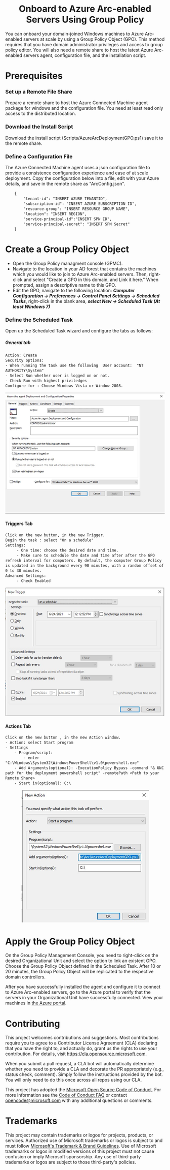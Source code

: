 # <center>  Onboard to Azure Arc-enabled Servers Using Group Policy </center>

You can onboard your domain-joined Windows machines to Azure Arc-enabled servers at scale by using a Group Policy Object (GPO). This method requires that you have domain administrator privileges and access to group policy editor. You will also need a remote share to host the latest Azure Arc-enabled servers agent, configuration file, and the installation script.

# Prerequisites

### Set up a Remote File Share

Prepare a remote share to host the Azure Connected Machine agent package for windows and the configuration file. You need at least read only access to the distributed location.

### Download the Install Script

Download the install script (Scripts/AzureArcDeploymentGPO.ps1) save it to the remote share.

### Define a Configuration File

The Azure Connected Machine agent uses a json configuration file to provide a consistence configuration experience and ease of at scale deployment. Copy the configuration below into a file, edit with your Azure details, and save in the remote share as "ArcConfig.json". 

```
    {
        "tenant-id": "INSERT AZURE TENANTID",
        "subscription-id": "INSERT AZURE SUBSCRIPTION ID",
        "resource-group": "INSERT RESOURCE GROUP NAME",
        "location": "INSERT REGION",
        "service-principal-id":"INSERT SPN ID",
        "service-principal-secret": "INSERT SPN Secret"
    }
```

# Create a Group Policy Object

- Open the Group Policy managment console (GPMC). 
- Navigate to the location in your AD forest that contains the machines which you would like to join to Azure Arc-enabled servers. Then, right-click and select "Create a GPO in this domain, and Link it here." When prompted, assign a descriptive name to this GPO.
- Edit the GPO, navigate to the following location:
  ***Computer Configuration -> Preferences -> Control Panel Settings -> Scheduled Tasks***, right-click in the blank area, ***select New -> Scheduled Task (At least Windows 7)***

### Define the Scheduled Task

Open up the Scheduled Task wizard and configure the tabs as follows:

##### General tab 
    Action: Create
    Security options:
    - When running the task use the following  User account:  "NT AUTHORITY\System"
    - Select Run whether user is logged on or not.
    - Check Run with highest priviledges
    Configure for : Choose Windows Vista or Window 2008.
<p  align = "center">
    <img src = "Pictures\ST-General.jpg">
</p>
  
#### Triggers Tab
    Click on the new button, in the new Trigger.
    Begin the task : select "On a schedule"
    Settings:
         - One time: choose the desired date and time.
         - Make sure to schedule the date and time after after the GPO refresh interval for computers. By default, the computer Group Policy is updated in the background every 90 minutes, with a random offset of 0 to 30 minutes.
    Advanced Settings:
         - Check Enabled 
<p align = "center"> 
  <img src= "Pictures\ST-Trigger.jpg">
</p>

#### Actions Tab
    Click on the new button , in the new Action window.
    - Action: select Start program
    - Settings 
        - Program/script: 
            - enter "C:\Windows\System32\WindowsPowerShell\v1.0\powershell.exe"
        - Add Arguments(optional): -ExecutionPolicy Bypass -command "& UNC path for the deployment powershell script" -remotePath <Path to your Remote Share>
        - Start in(optional): C:\
<p align = "center"> 
     <img src= "Pictures\ST-Actions.jpg">
</p>

# Apply the Group Policy Object 
    
On the Group Policy Management Console, you need to right-click on the desired Organizational Unit and select the option to link an existent GPO. Choose the Group Policy Object defined in the Scheduled Task. After 10 or 20 minutes, the Group Policy Object will be replicated to the respective domain controllers. 
    
After you have successfully installed the agent and configure it to connect to Azure Arc-enabled servers, go to the Azure portal to verify that the servers in your Organizational Unit have successfully connected. View your machines in <a href = "https://aka.ms/hybridmachineportal">the Azure portal</a>.

# Contributing

This project welcomes contributions and suggestions.  Most contributions require you to agree to a
Contributor License Agreement (CLA) declaring that you have the right to, and actually do, grant us
the rights to use your contribution. For details, visit https://cla.opensource.microsoft.com.

When you submit a pull request, a CLA bot will automatically determine whether you need to provide
a CLA and decorate the PR appropriately (e.g., status check, comment). Simply follow the instructions
provided by the bot. You will only need to do this once across all repos using our CLA.

This project has adopted the [Microsoft Open Source Code of Conduct](https://opensource.microsoft.com/codeofconduct/).
For more information see the [Code of Conduct FAQ](https://opensource.microsoft.com/codeofconduct/faq/) or
contact [opencode@microsoft.com](mailto:opencode@microsoft.com) with any additional questions or comments.

# Trademarks

This project may contain trademarks or logos for projects, products, or services. Authorized use of Microsoft 
trademarks or logos is subject to and must follow 
[Microsoft's Trademark & Brand Guidelines](https://www.microsoft.com/en-us/legal/intellectualproperty/trademarks/usage/general).
Use of Microsoft trademarks or logos in modified versions of this project must not cause confusion or imply Microsoft sponsorship.
Any use of third-party trademarks or logos are subject to those third-party's policies.